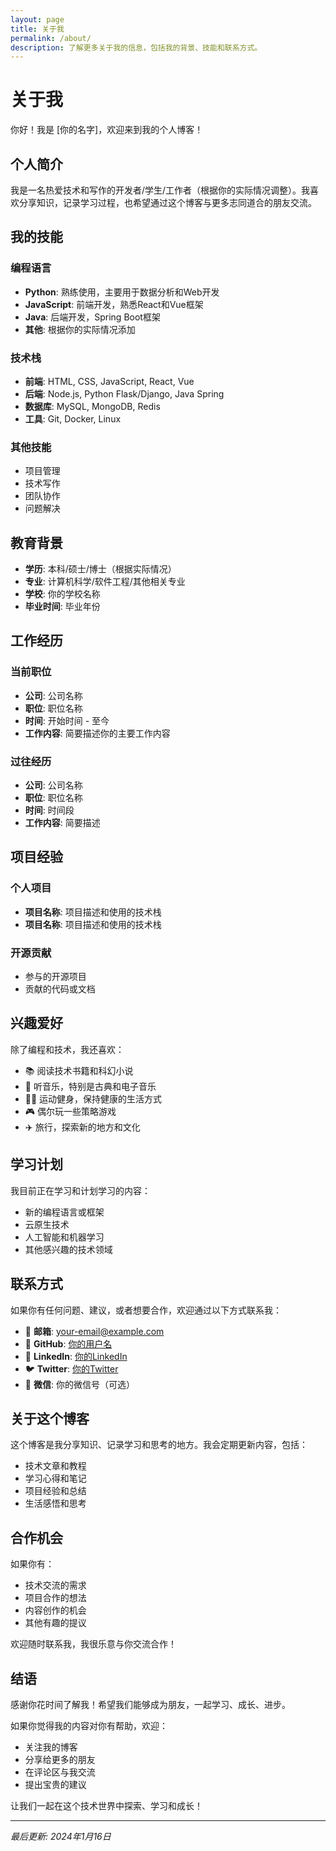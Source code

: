 ```yaml
---
layout: page
title: 关于我
permalink: /about/
description: 了解更多关于我的信息，包括我的背景、技能和联系方式。
---
```


# 关于我

你好！我是 [你的名字]，欢迎来到我的个人博客！

## 个人简介

我是一名热爱技术和写作的开发者/学生/工作者（根据你的实际情况调整）。我喜欢分享知识，记录学习过程，也希望通过这个博客与更多志同道合的朋友交流。

## 我的技能

### 编程语言
- **Python**: 熟练使用，主要用于数据分析和Web开发
- **JavaScript**: 前端开发，熟悉React和Vue框架
- **Java**: 后端开发，Spring Boot框架
- **其他**: 根据你的实际情况添加

### 技术栈
- **前端**: HTML, CSS, JavaScript, React, Vue
- **后端**: Node.js, Python Flask/Django, Java Spring
- **数据库**: MySQL, MongoDB, Redis
- **工具**: Git, Docker, Linux

### 其他技能
- 项目管理
- 技术写作
- 团队协作
- 问题解决

## 教育背景

- **学历**: 本科/硕士/博士（根据实际情况）
- **专业**: 计算机科学/软件工程/其他相关专业
- **学校**: 你的学校名称
- **毕业时间**: 毕业年份

## 工作经历

### 当前职位
- **公司**: 公司名称
- **职位**: 职位名称
- **时间**: 开始时间 - 至今
- **工作内容**: 简要描述你的主要工作内容

### 过往经历
- **公司**: 公司名称
- **职位**: 职位名称
- **时间**: 时间段
- **工作内容**: 简要描述

## 项目经验

### 个人项目
- **项目名称**: 项目描述和使用的技术栈
- **项目名称**: 项目描述和使用的技术栈

### 开源贡献
- 参与的开源项目
- 贡献的代码或文档

## 兴趣爱好

除了编程和技术，我还喜欢：
- 📚 阅读技术书籍和科幻小说
- 🎵 听音乐，特别是古典和电子音乐
- 🏃‍♂️ 运动健身，保持健康的生活方式
- 🎮 偶尔玩一些策略游戏
- ✈️ 旅行，探索新的地方和文化

## 学习计划

我目前正在学习和计划学习的内容：
- 新的编程语言或框架
- 云原生技术
- 人工智能和机器学习
- 其他感兴趣的技术领域

## 联系方式

如果你有任何问题、建议，或者想要合作，欢迎通过以下方式联系我：

- 📧 **邮箱**: [your-email@example.com](mailto:your-email@example.com)
- 🐙 **GitHub**: [你的用户名](https://github.com/你的用户名)
- 💼 **LinkedIn**: [你的LinkedIn](https://linkedin.com/in/你的用户名)
- 🐦 **Twitter**: [你的Twitter](https://twitter.com/你的用户名)
- 📱 **微信**: 你的微信号（可选）

## 关于这个博客

这个博客是我分享知识、记录学习和思考的地方。我会定期更新内容，包括：

- 技术文章和教程
- 学习心得和笔记
- 项目经验和总结
- 生活感悟和思考

## 合作机会

如果你有：
- 技术交流的需求
- 项目合作的想法
- 内容创作的机会
- 其他有趣的提议

欢迎随时联系我，我很乐意与你交流合作！

## 结语

感谢你花时间了解我！希望我们能够成为朋友，一起学习、成长、进步。

如果你觉得我的内容对你有帮助，欢迎：
- 关注我的博客
- 分享给更多的朋友
- 在评论区与我交流
- 提出宝贵的建议

让我们一起在这个技术世界中探索、学习和成长！

---

*最后更新: 2024年1月16日* 
